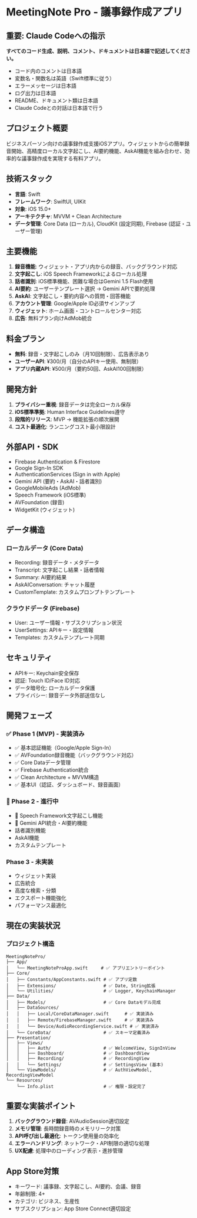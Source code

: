 # MeetingNote Pro - 議事録作成アプリ

## 重要: Claude Codeへの指示

**すべてのコード生成、説明、コメント、ドキュメントは日本語で記述してください。**
- コード内のコメントは日本語
- 変数名・関数名は英語（Swift標準に従う）
- エラーメッセージは日本語
- ログ出力は日本語
- README、ドキュメント類は日本語
- Claude Codeとの対話は日本語で行う

## プロジェクト概要

ビジネスパーソン向けの議事録作成支援iOSアプリ。ウィジェットからの簡単録音開始、高精度ローカル文字起こし、AI要約機能、AskAI機能を組み合わせ、効率的な議事録作成を実現する有料アプリ。

## 技術スタック

- **言語**: Swift
- **フレームワーク**: SwiftUI, UIKit
- **対象**: iOS 15.0+
- **アーキテクチャ**: MVVM + Clean Architecture
- **データ管理**: Core Data (ローカル), CloudKit (設定同期), Firebase (認証・ユーザー管理)

## 主要機能

1. **録音機能**: ウィジェット・アプリ内からの録音、バックグラウンド対応
2. **文字起こし**: iOS Speech Frameworkによるローカル処理
3. **話者識別**: iOS標準機能、困難な場合はGemini 1.5 Flash使用
4. **AI要約**: ユーザーテンプレート選択 → Gemini APIで要約処理
5. **AskAI**: 文字起こし・要約内容への質問・回答機能
6. **アカウント管理**: Google/Apple ID必須サインアップ
7. **ウィジェット**: ホーム画面・コントロールセンター対応
8. **広告**: 無料プラン向けAdMob統合

## 料金プラン

- **無料**: 録音・文字起こしのみ（月10回制限）、広告表示あり
- **ユーザーAPI**: ¥300/月（自分のAPIキー使用、無制限）
- **アプリ内蔵API**: ¥500/月（要約50回、AskAI100回制限）

## 開発方針

1. **プライバシー重視**: 録音データは完全ローカル保存
2. **iOS標準準拠**: Human Interface Guidelines遵守
3. **段階的リリース**: MVP → 機能拡張の順次展開
4. **コスト最適化**: ランニングコスト最小限設計

## 外部API・SDK

- Firebase Authentication & Firestore
- Google Sign-In SDK
- AuthenticationServices (Sign in with Apple)
- Gemini API (要約・AskAI・話者識別)
- GoogleMobileAds (AdMob)
- Speech Framework (iOS標準)
- AVFoundation (録音)
- WidgetKit (ウィジェット)

## データ構造

### ローカルデータ (Core Data)
- Recording: 録音データ・メタデータ
- Transcript: 文字起こし結果・話者情報
- Summary: AI要約結果
- AskAIConversation: チャット履歴
- CustomTemplate: カスタムプロンプトテンプレート

### クラウドデータ (Firebase)
- User: ユーザー情報・サブスクリプション状況
- UserSettings: APIキー・設定情報
- Templates: カスタムテンプレート同期

## セキュリティ

- APIキー: Keychain安全保存
- 認証: Touch ID/Face ID対応
- データ暗号化: ローカルデータ保護
- プライバシー: 録音データ外部送信なし

## 開発フェーズ

### ✅ Phase 1 (MVP) - 実装済み
- ✅ 基本認証機能（Google/Apple Sign-In）
- ✅ AVFoundation録音機能（バックグラウンド対応）
- ✅ Core Dataデータ管理
- ✅ Firebase Authentication統合
- ✅ Clean Architecture + MVVM構造
- ✅ 基本UI（認証、ダッシュボード、録音画面）

### 🔄 Phase 2 - 進行中
- 🔄 Speech Framework文字起こし機能
- 🔄 Gemini API統合・AI要約機能
- 話者識別機能
- AskAI機能
- カスタムテンプレート

### Phase 3 - 未実装
- ウィジェット実装
- 広告統合
- 高度な検索・分類
- エクスポート機能強化
- パフォーマンス最適化

## 現在の実装状況

### プロジェクト構造
```
MeetingNotePro/
├── App/
│   └── MeetingNoteProApp.swift     # ✅ アプリエントリーポイント
├── Core/
│   ├── Constants/AppConstants.swift # ✅ アプリ定数
│   ├── Extensions/                  # ✅ Date, String拡張
│   └── Utilities/                   # ✅ Logger, KeychainManager
├── Data/
│   ├── Models/                      # ✅ Core Dataモデル完成
│   ├── DataSources/
│   │   ├── Local/CoreDataManager.swift      # ✅ 実装済み
│   │   ├── Remote/FirebaseManager.swift     # ✅ 実装済み
│   │   └── Device/AudioRecordingService.swift # ✅ 実装済み
│   └── CoreData/                    # ✅ スキーマ定義済み
├── Presentation/
│   ├── Views/
│   │   ├── Auth/                    # ✅ WelcomeView, SignInView
│   │   ├── Dashboard/               # ✅ DashboardView
│   │   ├── Recording/               # ✅ RecordingView
│   │   └── Settings/                # ✅ SettingsView (基本)
│   └── ViewModels/                  # ✅ AuthViewModel, RecordingViewModel
└── Resources/
    └── Info.plist                   # ✅ 権限・設定完了
```

## 重要な実装ポイント

1. **バックグラウンド録音**: AVAudioSession適切設定
2. **メモリ管理**: 長時間録音時のメモリリーク対策
3. **API呼び出し最適化**: トークン使用量の効率化
4. **エラーハンドリング**: ネットワーク・API制限の適切な処理
5. **UX配慮**: 処理中のローディング表示・進捗管理

## App Store対策

- キーワード: 議事録、文字起こし、AI要約、会議、録音
- 年齢制限: 4+
- カテゴリ: ビジネス、生産性
- サブスクリプション: App Store Connect適切設定
